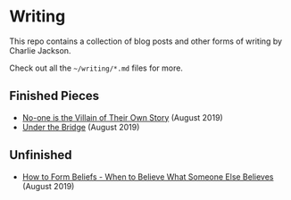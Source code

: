 # Writing

This repo contains a collection of blog posts and other forms of writing by Charlie Jackson.

Check out all the `~/writing/*.md` files for more.

## Finished Pieces

- [No-one is the Villain of Their Own Story](writing/no-villains.md) (August 2019)
- [Under the Bridge](writing/under-the-bridge.md) (August 2019)

## Unfinished

- [How to Form Beliefs - When to Believe What Someone Else Believes](writing/forming-beliefs.md) (August 2019)

<!-- ## Work In Progress -->
